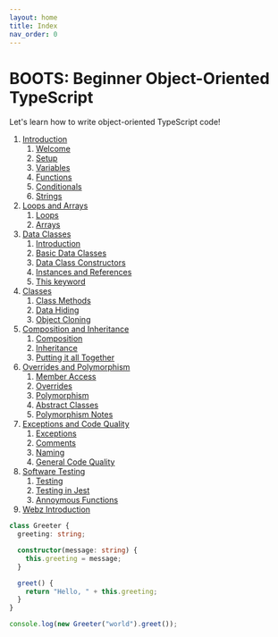 ```yaml
---
layout: home
title: Index
nav_order: 0
---
```


# BOOTS: Beginner Object-Oriented TypeScript

Let's learn how to write object-oriented TypeScript code!

1. [Introduction](text/1-introduction/index.md)
   1. [Welcome](text/1-introduction/welcome.md)
   2. [Setup](text/1-introduction/setup.md)
   3. [Variables](text/1-introduction/variables.md)
   4. [Functions](text/1-introduction/functions.md)
   5. [Conditionals](text/1-introduction/conditionals.md)
   6. [Strings](text/1-introduction/strings.md)
2. [Loops and Arrays](text/2-loops/index.md)
   1. [Loops](text/2-loops/loops.md)
   2. [Arrays](text/2-loops/arrays.md)
3. [Data Classes](text/3-dataclass/index.md)
    1. [Introduction](text/3-dataclass/intro.md)
    2. [Basic Data Classes](text/3-dataclass/basic.md)
    3. [Data Class Constructors](text/3-dataclass/constructors.md)
    4. [Instances and References](text/3-dataclass/references.md)
    5. [This keyword](text/3-dataclass/this.md)
4. [Classes](text/4-classes/index.md)
    1. [Class Methods](text/4-classes/methods.md)
    2. [Data Hiding](text/4-classes/private.md)
    3. [Object Cloning](text/4-classes/clone.md)
5. [Composition and Inheritance](text/5-composition-inheritance/index.md)
    1. [Composition](text/5-composition-inheritance/composition.md)
    2. [Inheritance](text/5-composition-inheritance/inheritance.md)
    3. [Putting it all Together](text/5-composition-inheritance/summation.md)
6. [Overrides and Polymorphism](text/6-polymorphism/index.md)
    1. [Member Access](text/6-polymorphism/member_access.md)
    2. [Overrides](text/6-polymorphism/overrides.md)
    3. [Polymorphism](text/6-polymorphism/polymorphism.md)
    4. [Abstract Classes](text/6-polymorphism/abstract.md)
    5. [Polymorphism Notes](text/6-polymorphism/notes.md)
7. [Exceptions and Code Quality](text/7-exceptions_code_qual/index.md)
    1. [Exceptions](text/7-exceptions_code_qual/excedptions.md)
    2. [Comments](text/7-exceptions_code_qual/comments.md)
    3. [Naming](text/7-exceptions_code_qual/naming.md)
    4. [General Code Quality](text/7-exceptions_code_qual/general.md)
8. [Software Testing](text/8-testing/index.md)
    1. [Testing](text/8-testing/testing.md)
    2. [Testing in Jest](text/8-testing/jest.md)
    3. [Annoymous Functions](text/8-testing/anonymous.md)
9. [Webz Introduction](text/9-webz-intro/index.md)

```typescript
class Greeter {
  greeting: string;

  constructor(message: string) {
    this.greeting = message;
  }

  greet() {
    return "Hello, " + this.greeting;
  }
}

console.log(new Greeter("world").greet());
```